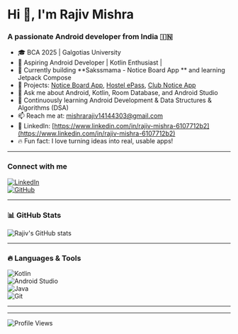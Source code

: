 # Hi 👋, I'm Rajiv Mishra

### A passionate Android developer from India 🇮🇳

- 🎓 BCA 2025 | Galgotias University  
- 🚀 Aspiring Android Developer | Kotlin Enthusiast | 
- 📱 Currently building **Sakssmama - Notice Board App ** and learning Jetpack Compose  
- 🔧 Projects: [Notice Board App](#), [Hostel ePass](#), [Club Notice App](#)  
- 💬 Ask me about Android, Kotlin, Room Database, and Android Studio  
- 🌱 Continuously learning Android Development & Data Structures & Algorithms (DSA)  
- 📫 Reach me at: [mishrarajiv14144303@gmail.com](mailto:mishrarajiv14144303@gmail.com)  
- 🔗 LinkedIn: [https://www.linkedin.com/in/rajiv-mishra-6107712b2](https://www.linkedin.com/in/rajiv-mishra-6107712b2)  
- 🔥 Fun fact: I love turning ideas into real, usable apps!

---

### Connect with me

[![LinkedIn](https://img.shields.io/badge/LinkedIn-blue?style=flat&logo=linkedin)](https://www.linkedin.com/in/rajiv-mishra-6107712b2)  
[![GitHub](https://img.shields.io/badge/GitHub-black?style=flat&logo=github)](https://github.com/Sakssmama01)

---

### 📊 GitHub Stats

![Rajiv's GitHub stats](https://github-readme-stats.vercel.app/api?username=Sakssmama01&show_icons=true&theme=tokyonight&count_private=true&hide=prs)

---

### 🔥 Languages & Tools  

![Kotlin](https://img.shields.io/badge/Kotlin-0095D5?style=for-the-badge&logo=kotlin&logoColor=white)  
![Android Studio](https://img.shields.io/badge/Android%20Studio-3DDC84?style=for-the-badge&logo=android-studio&logoColor=white)  
![Java](https://img.shields.io/badge/Java-ED8B00?style=for-the-badge&logo=java&logoColor=white)  
![Git](https://img.shields.io/badge/Git-F05032?style=for-the-badge&logo=git&logoColor=white)  

---


---

<p align="left">  
  <img src="https://komarev.com/ghpvc/?username=Sakssmama01&label=Profile%20Views&color=0e75b6&style=flat" alt="Profile Views" />  
</p>
